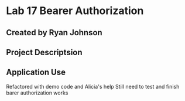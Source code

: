 # Lab 17 Bearer Authorization

## Created by Ryan Johnson

## Project Descriptsion


## Application Use



Refactored with demo code and Alicia's help
Still need to test and finish barer authorization works
